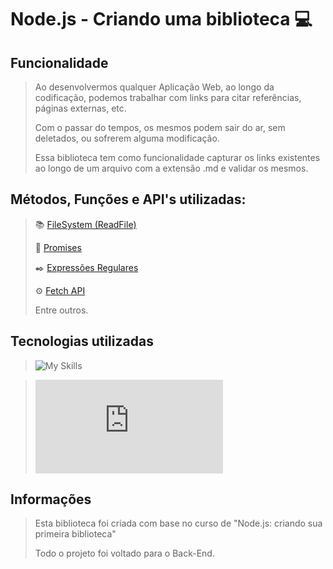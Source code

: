 # Node.js - Criando uma biblioteca :computer:
## Funcionalidade
> Ao desenvolvermos qualquer Aplicação Web, ao longo da codificação, podemos trabalhar com links para citar referências, páginas externas, etc.
> 
> Com o passar do tempos, os mesmos podem sair do ar, sem deletados, ou sofrerem alguma modificação.
> 
> Essa biblioteca tem como funcionalidade capturar os links existentes ao longo de um arquivo com a extensão .md e validar os mesmos.
## Métodos, Funções e API's utilizadas:
> :books: [FileSystem (ReadFile)](https://nodejs.org/api/fs.html)
> 
> :envelope_with_arrow: [Promises](https://developer.mozilla.org/en-US/docs/Web/JavaScript/Reference/Global_Objects/Promise)
> 
> :black_nib: [Expressões Regulares](https://developer.mozilla.org/en-US/docs/Web/JavaScript/Guide/Regular_Expressions)
> 
> :gear: [Fetch API](https://developer.mozilla.org/en-US/docs/Web/API/Fetch_API)
>
> Entre outros.
## Tecnologias utilizadas
> ![My Skills](https://skillicons.dev/icons?i=vscode,nodejs,js)

> ![npm](https://cdn.jsdelivr.net/gh/devicons/devicon@v2.15.1/devicon.min.css)
## Informações
> Esta biblioteca foi criada com base no curso de "Node.js: criando sua primeira biblioteca"
> 
> Todo o projeto foi voltado para o Back-End.

